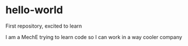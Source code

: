 # hello-world
First repository, excited to learn

I am a MechE trying to learn code so I can work in a way cooler company
